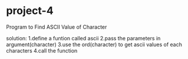 # project-4
Program to Find ASCII Value of Character

solution:
1.define a funtion called ascii 
2.pass the parameters in argument(character)
3.use the ord(character) to get ascii values of each characters
4.call the function
